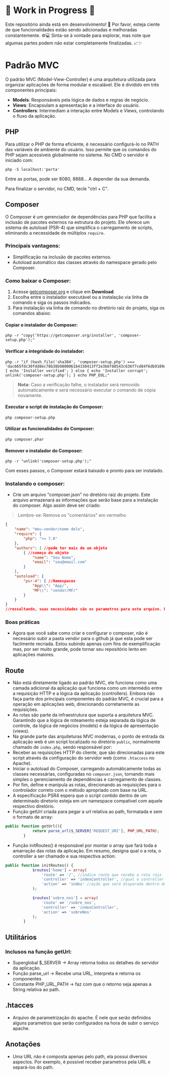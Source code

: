 # 🚧 Work in Progress 🚧

Este repositório ainda está em desenvolvimento! 🎉 Por favor, esteja ciente de que funcionalidades estão sendo adicionadas e melhoradas constantemente. ⚙️💻 Sinta-se à vontade para explorar, mas note que algumas partes podem não estar completamente finalizadas. 📈✨


# Padrão MVC
O padrão MVC (Model-View-Controller) é uma arquitetura utilizada para organizar aplicações de forma modular e escalável. Ele é dividido em três componentes principais:
- **Models**: Responsáveis pela lógica de dados e regras de negócio.
- **Views**: Encapsulam a apresentação e a interface do usuário.
- **Controllers**: Intermediam a interação entre Models e Views, controlando o fluxo da aplicação.

## PHP
Para utilizar o PHP de forma eficiente, é necessário configurá-lo no PATH das variáveis de ambiente do usuário. Isso permite que os comandos do PHP sejam acessíveis globalmente no sistema.
No CMD o servidor é iniciado com:
```shell
php -S localhost:'porta'
```
Entre as portas, pode ser 8080, 8888... A depender da sua demanda.

Para finalizar o servidor, no CMD, tecle "ctrl + C".

## Composer
O Composer é um gerenciador de dependências para PHP que facilita a inclusão de pacotes externos na estrutura do projeto. Ele oferece um sistema de autoload (PSR-4) que simplifica o carregamento de scripts, eliminando a necessidade de múltiplos `require`.

### Principais vantagens:
- Simplificação na inclusão de pacotes externos.
- Autoload automático das classes através do namespace gerado pelo Composer.

### Como baixar o Composer:

1. Acesse [getcomposer.org](https://getcomposer.org) e clique em **Download**.
2. Escolha entre o instalador executável ou a instalação via linha de comando e siga os passos indicados.
3. Para instalação via linha de comando no diretório raiz do projeto, siga os comandos abaixo:

#### Copiar o instalador do Composer:
```shell
php -r "copy('https://getcomposer.org/installer', 'composer-setup.php');"
```

#### Verificar a integridade do instalador:
```shell
php -r "if (hash_file('sha384', 'composer-setup.php') === 'dac665fdc30fdd8ec78b38b9800061b4150413ff2e3b6f88543c636f7cd84f6db9189d43a81e5503cda447da73c7e5b6') { echo 'Installer verified'; } else { echo 'Installer corrupt'; unlink('composer-setup.php'); } echo PHP_EOL;"
```
> **Nota:** Caso a verificação falhe, o instalador será removido automaticamente e será necessário executar o comando de cópia novamente.

#### Executar o script de instalação do Composer:
```shell
php composer-setup.php
```

#### Utilizar as funcionalidades do Composer:
```shell
php composer.phar
```

#### Remover o instalador do Composer:
```shell
php -r "unlink('composer-setup.php');"
```

Com esses passos, o Composer estará baixado e pronto para ser instalado.

### Instalando o composer:
- Crie um arquivo "composer.json" no diretório raiz do projeto. Este arquivo armazenará as informações que serão base para a instalação do composer.
Algo assim deve ser criado:
> Lembre-se: Remova os "comentários" em vermelho
```JSON
{
    "name": "meu-vendor/nome dele",
    "require": {
        "php": ">= 7.0"
    },
    "authors": [ //pode ter mais de um objeto
        { //começo do objeto
            "name": "Seu Nome",
            "email": "seu@email.com"
        }
    ],
    "autoload": {
        "psr-4": { //Namespaces
            "App\\": "App/",
            "MF\\": "vendor/MF/"
        }
    }
}
//ressaltando, suas necessidades são os parametros para este arquivo. Este é só um exemplo simples
```

### Boas práticas
- Agora que você sabe como criar e configurar o composer, não é necessário subir a pasta vendor para o github já que esta pode ser facilmente recriada. Estou subindo apenas com fins de exemplificação mas, por ser muito grande, pode tornar seu repositório lento em aplicações maiores.

## Route
- Não está diretamente ligado ao padrão MVC, ele funciona como uma camada adicional da aplicação que funciona como um intermédio entre a requisição HTTP e a lógica da aplicação (controllers). Embora não faça parte dos principais componentes do padrão MVC, é crucial para a operação em aplicações web, direcionando corretamente as requisições.
- As rotas são parte da infraestrutura que suporta a arquitetura MVC. Garantindo que a lógica de roteamento esteja separada da lógica de controle, da lógica de negócios (models) e da lógica de apresentação (views).
- Na grande parte das arquiteturas MVC modernas, o ponto de entrada da aplicação web é um script localizado no diretório ```public```, normalmente chamado de ```index.php```, sendo responsável por:
- Receber as requisições HTTP do cliente, que são direcionadas para este script através da configuração do servidor web (como ```.htaccess``` no Apache).
- Iniciar o autoload do Composer, carregando automáticamente todas as classes necessárias, configuradas no ```composer.json```, tornando mais simples o gerenciamento de dependências e carregamento de classes.
- Por fim, define e manipula as rotas, direcionando as requisições para o controlador correto com o método apropriado com base na URL.
- A especificação PSR4 espera que o script contido dentro de um determinado diretorio esteja em um namespace compativel com aquele respectivo diretório.
- Função getUrl criada para pegar a url relativa ao path, formatada e sem o formato de array:
```PHP
public function getUrl(){
            return parse_url($_SERVER['REQUEST_URI'], PHP_URL_PATH);
        }
```
- Função initRoutes() é responsável por montar o array que fará toda a amarração das rotas da aplicação. Em resumo, designa qual o a rota, o controller a ser chamado e sua respectiva action:
```PHP
public function initRoutes() {
            $routes['home'] = array(
                'route' => '/', //indice route que recebe a rota raiz
                'controller' => 'indexController', //qual o controller dessa rota
                'action' => 'index' //ação que será disparada dentro do controlador quando essa rota for requisitada
            );

            $routes['sobre_nos'] = array(
                'route' => '/sobre_nos',
                'controller' => 'indexController',
                'action' => 'sobreNos'
            );
        }
```

## Utilitários
### Inclusos na função getUrl:
- Superglobal $_SERVER -> Array retorna todos os detalhes do servidor da aplicação.
- Função parse_url -> Recebe uma URL, interpreta e retorna os componentes
- Constante PHP_URL_PATH -> faz com que o retorno seja apenas a String relativa ao path.


## .htacces
- Arquivo de parametrização do apache. É nele que serão definidos alguns parametros que serão configurados na hora de subir o serviço apache.

## Anotações
- Uma URL não é composta apenas pelo path, ela possui diversos aspectos. Por exemplo, é possivel receber parametros pela URL e separá-los do path.